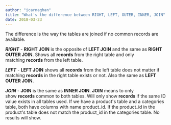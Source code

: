 ```yaml
---
author: "icarnaghan"
title: "What's the difference between RIGHT, LEFT, OUTER, INNER, JOIN"
date: 2018-03-23
---
```


The difference is the way the tables are joined if no common records are available.

_**RIGHT**_ - **RIGHT JOIN** is the opposite of **LEFT JOIN** and the same as **RIGHT OUTER JOIN**. Shows all **records** from the right table and only matching **records** from the left table.

_**LEFT**_ - **LEFT JOIN** shows all **records** from the left table does not matter if matching **records** in the right table exists or not. Also the same as **LEFT OUTER JOIN**.

_**JOIN**_ - **JOIN** is the same as **INNER JOIN**. **JOIN** means to only show **records** common to both tables. Will only show **records** if the same ID value exists in all tables used. If we have a product's table and a categories table, both have columns with name product\_id. If the product\_id in the product's table does not match the product\_id in the categories table. No results will show.
